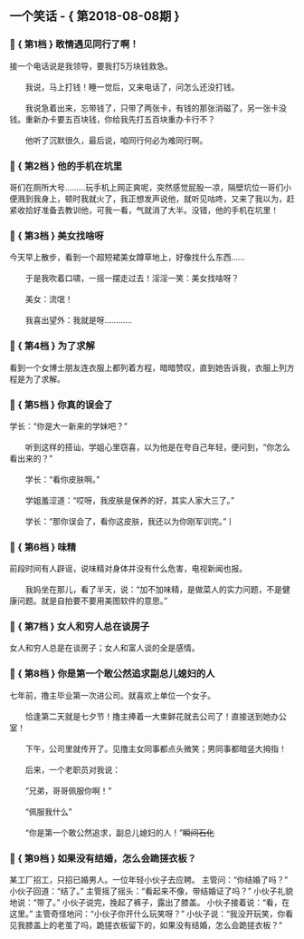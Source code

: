 ## 一个笑话 - { 第2018-08-08期 }
</hr>

### :jack_o_lantern: { 第1档 } 敢情遇见同行了啊！
接一个电话说是我领导，要我打5万块钱救急。<br/><br/>　　我说，马上打钱！睡一觉后，又来电话了，问怎么还没打钱。<br/><br/>　　我说急着出来，忘带钱了，只带了两张卡，有钱的那张消磁了，另一张卡没钱。重新办卡要五百块钱，你给我先打五百块重办卡行不？<br/><br/>　　他听了沉默很久，最后说，咱同行何必为难同行啊。


### :jack_o_lantern: { 第2档 } 他的手机在坑里
哥们在厕所大号………玩手机上网正爽呢，突然感觉屁股一凉，隔壁坑位一哥们小便溅到我身上，顿时我就火了，我正想发声说他，就听见咕咚，又来了我以为，赶紧收拾好准备去教训他，可我一看，气就消了大半。没错，他的手机在坑里！


### :jack_o_lantern: { 第3档 } 美女找啥呀
今天早上散步，看到一个超短裙美女蹲草地上，好像找什么东西……<br/><br/>　　于是我吹着口啸，一摇一摆走过去！淫淫一笑：美女找啥呀？<br/><br/>　　美女：流氓！<br/><br/>　　我喜出望外：我就是呀…………


### :jack_o_lantern: { 第4档 } 为了求解
看到一个女博士朋友连衣服上都列着方程，暗暗赞叹，直到她告诉我，衣服上列方程是为了求解。


### :jack_o_lantern: { 第5档 } 你真的误会了
学长：“你是大一新来的学妹吧？”<br/><br/>　　听到这样的搭讪，学姐心里窃喜，以为他是在夸自己年轻，便问到，“你怎么看出来的？”<br/><br/>　　学长：“看你皮肤啊。”<br/><br/>　　学姐羞涩道：“哎呀，我皮肤是保养的好，其实人家大三了。”<br/><br/>　　学长：“那你误会了，看你这皮肤，我还以为你刚军训完。”丨


### :jack_o_lantern: { 第6档 } 味精
前段时间有人辟谣，说味精对身体并没有什么危害，电视新闻也报。<br/><br/>　　我妈坐在那儿，看了半天，说：“加不加味精，是做菜人的实力问题，不是健康问题。就是自拍要不要用美图软件的意思。”


### :jack_o_lantern: { 第7档 } 女人和穷人总在谈房子
女人和穷人总是在谈房子；女人和富人谈的全是感情。


### :jack_o_lantern: { 第8档 } 你是第一个敢公然追求副总儿媳妇的人
七年前，撸主毕业第一次进公司。就喜欢上单位一个女子。<br/><br/>　　恰逢第二天就是七夕节！撸主捧着一大束鲜花就去公司了！直接送到她办公室！<br/><br/>　　下午，公司里就传开了。见撸主女同事都点头微笑；男同事都暗竖大拇指！<br/><br/>　　后来，一个老职员对我说：<br/><br/>　　“兄弟，哥哥佩服你啊！”<br/><br/>　　“佩服我什么”<br/><br/>　　“你是第一个敢公然追求，副总儿媳妇的人！”~~瞬间石化~~


### :jack_o_lantern: { 第9档 } 如果没有结婚，怎么会跪搓衣板？
某工厂招工，只招已婚男人。一位年轻小伙子去应聘。 主管问：“你结婚了吗？” 小伙子回道：“结了。” 主管摇了摇头：“看起来不像，带结婚证了吗？” 小伙子礼貌地说：“带了。” 小伙子说完，挽起了裤子，露出了膝盖。 小伙子接着说：“看，在这里。” 主管奇怪地问：“小伙子你开什么玩笑呀？” 小伙子说：“我没开玩笑，你看见我膝盖上的老茧了吗，跪搓衣板留下的，如果没有结婚，怎么会跪搓衣板？”

